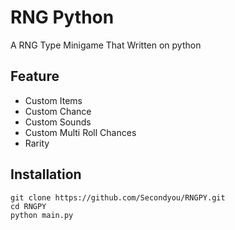 # RNG Python
A RNG Type Minigame That Written on python
## Feature
- Custom Items
- Custom Chance
- Custom Sounds
- Custom Multi Roll Chances
- Rarity
## Installation
```
git clone https://github.com/Secondyou/RNGPY.git
cd RNGPY
python main.py
```
